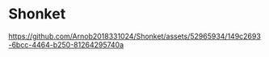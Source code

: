 # Shonket
https://github.com/Arnob2018331024/Shonket/assets/52965934/149c2693-6bcc-4464-b250-81264295740a

